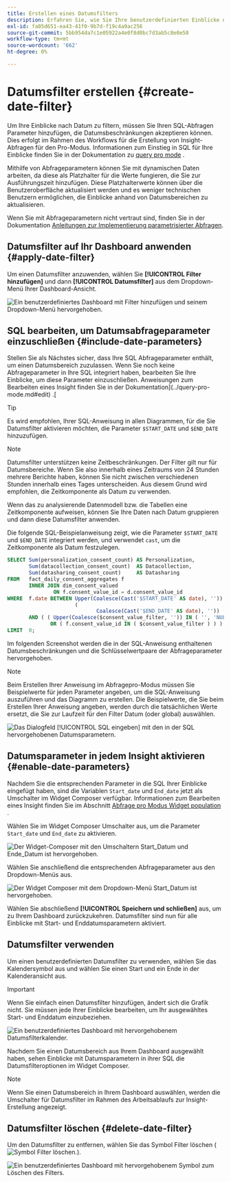 ```yaml
---
title: Erstellen eines Datumsfilters
description: Erfahren Sie, wie Sie Ihre benutzerdefinierten Einblicke nach Datum filtern können.
exl-id: fa05d651-ea43-41f0-9b7d-f19c4a9ac256
source-git-commit: 5bb954da7c1e05922a4e0f8d0bc7d3ab5c8e0e58
workflow-type: tm+mt
source-wordcount: '662'
ht-degree: 0%

---
```


# Datumsfilter erstellen {#create-date-filter}

Um Ihre Einblicke nach Datum zu filtern, müssen Sie Ihren SQL-Abfragen Parameter hinzufügen, die Datumsbeschränkungen akzeptieren können. Dies erfolgt im Rahmen des Workflows für die Erstellung von Insight-Abfragen für den Pro-Modus. Informationen zum Einstieg in SQL für Ihre Einblicke finden Sie in der Dokumentation zu [query pro mode](#query-pro-mode) .

Mithilfe von Abfrageparametern können Sie mit dynamischen Daten arbeiten, da diese als Platzhalter für die Werte fungieren, die Sie zur Ausführungszeit hinzufügen. Diese Platzhalterwerte können über die Benutzeroberfläche aktualisiert werden und es weniger technischen Benutzern ermöglichen, die Einblicke anhand von Datumsbereichen zu aktualisieren.

Wenn Sie mit Abfrageparametern nicht vertraut sind, finden Sie in der Dokumentation [Anleitungen zur Implementierung parametrisierter Abfragen](../../../../query-service/ui/parameterized-queries.md).

## Datumsfilter auf Ihr Dashboard anwenden {#apply-date-filter}

Um einen Datumsfilter anzuwenden, wählen Sie **[!UICONTROL Filter hinzufügen]** und dann **[!UICONTROL Datumsfilter]** aus dem Dropdown-Menü Ihrer Dashboard-Ansicht.

![Ein benutzerdefiniertes Dashboard mit Filter hinzufügen und seinem Dropdown-Menü hervorgehoben.](../../../images/customizable-insights/add-filter.png)

## SQL bearbeiten, um Datumsabfrageparameter einzuschließen {#include-date-parameters}

Stellen Sie als Nächstes sicher, dass Ihre SQL Abfrageparameter enthält, um einen Datumsbereich zuzulassen. Wenn Sie noch keine Abfrageparameter in Ihre SQL integriert haben, bearbeiten Sie Ihre Einblicke, um diese Parameter einzuschließen. Anweisungen zum Bearbeiten eines Insight finden Sie in der Dokumentation](../query-pro-mode.md#edit) .[

>[!TIP]
>
>Es wird empfohlen, Ihrer SQL-Anweisung in allen Diagrammen, für die Sie Datumsfilter aktivieren möchten, die Parameter `$START_DATE` und `$END_DATE` hinzuzufügen.

>[!NOTE]
>
>Datumsfilter unterstützen keine Zeitbeschränkungen. Der Filter gilt nur für Datumsbereiche. Wenn Sie also innerhalb eines Zeitraums von 24 Stunden mehrere Berichte haben, können Sie nicht zwischen verschiedenen Stunden innerhalb eines Tages unterscheiden. Aus diesem Grund wird empfohlen, die Zeitkomponente als Datum zu verwenden.

Wenn das zu analysierende Datenmodell bzw. die Tabellen eine Zeitkomponente aufweisen, können Sie Ihre Daten nach Datum gruppieren und dann diese Datumsfilter anwenden.

Die folgende SQL-Beispielanweisung zeigt, wie die Parameter `$START_DATE` und `$END_DATE` integriert werden, und verwendet `cast`, um die Zeitkomponente als Datum festzulegen.

```sql
SELECT Sum(personalization_consent_count) AS Personalization,
       Sum(datacollection_consent_count)  AS Datacollection,
       Sum(datasharing_consent_count)     AS Datasharing
FROM   fact_daily_consent_aggregates f
       INNER JOIN dim_consent_valued
               ON f.consent_value_id = d.consent_value_id
WHERE  f.date BETWEEN Upper(Coalesce(Cast('$START_DATE' AS date), '')) AND Upper
                      (
                             Coalesce(Cast('$END_DATE' AS date), ''))
       AND ( ( Upper(Coalesce($consent_value_filter, '')) IN ( '', 'NULL' ) )
              OR ( f.consent_value_id IN ( $consent_value_filter ) ) )
LIMIT  0; 
```

Im folgenden Screenshot werden die in der SQL-Anweisung enthaltenen Datumsbeschränkungen und die Schlüsselwertpaare der Abfrageparameter hervorgehoben.

>[!NOTE]
>
>Beim Erstellen Ihrer Anweisung im Abfragepro-Modus müssen Sie Beispielwerte für jeden Parameter angeben, um die SQL-Anweisung auszuführen und das Diagramm zu erstellen. Die Beispielwerte, die Sie beim Erstellen Ihrer Anweisung angeben, werden durch die tatsächlichen Werte ersetzt, die Sie zur Laufzeit für den Filter Datum (oder global) auswählen.

![Das Dialogfeld [!UICONTROL SQL eingeben] mit den in der SQL hervorgehobenen Datumsparametern.](../../../images/customizable-insights/sql-date-parameters.png)

## Datumsparameter in jedem Insight aktivieren {#enable-date-parameters}

Nachdem Sie die entsprechenden Parameter in die SQL Ihrer Einblicke eingefügt haben, sind die Variablen `Start_date` und `End_date` jetzt als Umschalter im Widget Composer verfügbar. Informationen zum Bearbeiten eines Insight finden Sie im Abschnitt [Abfrage pro Modus Widget population ](#populate-widget) .

Wählen Sie im Widget Composer Umschalter aus, um die Parameter `Start_date` und `End_date` zu aktivieren.

![Der Widget-Composer mit den Umschaltern Start_Datum und Ende_Datum ist hervorgehoben.](../../../images/customizable-insights/widget-composer-date-filter-toggles.png)

Wählen Sie anschließend die entsprechenden Abfrageparameter aus den Dropdown-Menüs aus.

![Der Widget Composer mit dem Dropdown-Menü Start_Datum ist hervorgehoben.](../../../images/customizable-insights/widget-composer-date-filter-dropdown.png)

Wählen Sie abschließend **[!UICONTROL Speichern und schließen]** aus, um zu Ihrem Dashboard zurückzukehren. Datumsfilter sind nun für alle Einblicke mit Start- und Enddatumsparametern aktiviert.

## Datumsfilter verwenden

Um einen benutzerdefinierten Datumsfilter zu verwenden, wählen Sie das Kalendersymbol aus und wählen Sie einen Start und ein Ende in der Kalenderansicht aus.

>[!IMPORTANT]
>
>Wenn Sie einfach einen Datumsfilter hinzufügen, ändert sich die Grafik nicht. Sie müssen jede Ihrer Einblicke bearbeiten, um Ihr ausgewähltes Start- und Enddatum einzubeziehen.

![Ein benutzerdefiniertes Dashboard mit hervorgehobenem Datumsfilterkalender.](../../../images/customizable-insights/date-filter.png)

Nachdem Sie einen Datumsbereich aus Ihrem Dashboard ausgewählt haben, sehen Einblicke mit Datumsparametern in ihrer SQL die Datumsfilteroptionen im Widget Composer.

>[!NOTE]
>
>Wenn Sie einen Datumsbereich in Ihrem Dashboard auswählen, werden die Umschalter für Datumsfilter im Rahmen des Arbeitsablaufs zur Insight-Erstellung angezeigt.

## Datumsfilter löschen {#delete-date-filter}

Um den Datumsfilter zu entfernen, wählen Sie das Symbol Filter löschen (![Symbol Filter löschen.](../../../images/customizable-insights/delete-filter-icon.png)).

![Ein benutzerdefiniertes Dashboard mit hervorgehobenem Symbol zum Löschen des Filters.](../../../images/customizable-insights/delete-date-filter.png)
